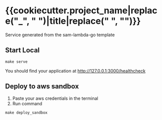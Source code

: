 # {{cookiecutter.project_name|replace("_", " ")|title|replace(" ", "")}}

Service generated from the sam-lambda-go template

## Start Local

```
make serve
```

You should find your application at <a href="http://127.0.0.1:3000/healthcheck">http://127.0.0.1:3000/healthcheck</a>

## Deploy to aws sandbox

1. Paste your aws credentials in the terminal
2. Run command

```
make deploy_sandbox
```
